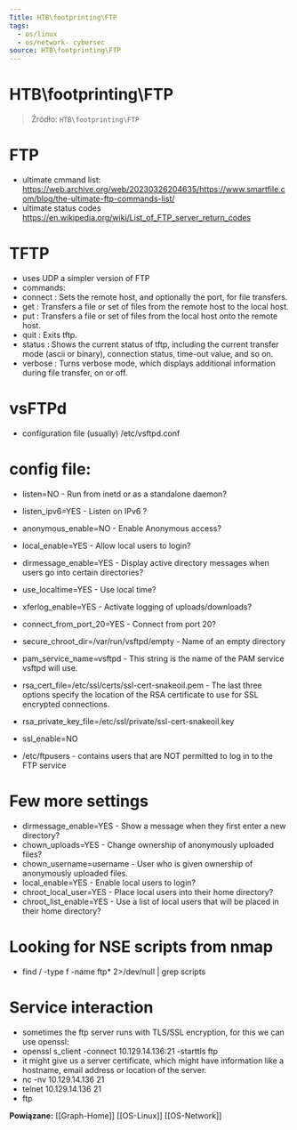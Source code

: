 ```yaml
---
Title: HTB\footprinting\FTP
tags:
  - os/linux
  - os/network- cybersec
source: HTB\footprinting\FTP
---
```


# HTB\footprinting\FTP

> Źródło: `HTB\footprinting\FTP`

# FTP
- ultimate cmmand list: https://web.archive.org/web/20230326204635/https://www.smartfile.com/blog/the-ultimate-ftp-commands-list/
- ultimate status codes https://en.wikipedia.org/wiki/List_of_FTP_server_return_codes
# TFTP
- uses UDP a simpler version of FTP
- commands:
- connect	: Sets the remote host, and optionally the port, for file transfers.
- get :	Transfers a file or set of files from the remote host to the local host.
- put :	Transfers a file or set of files from the local host onto the remote host.
- quit :	Exits tftp.
- status :	Shows the current status of tftp, including the current transfer mode (ascii or binary), connection status, time-out value, and so on.
- verbose :	Turns verbose mode, which displays additional information during file transfer, on or off.

# vsFTPd
- configuration file (usually) /etc/vsftpd.conf
# config file:
- listen=NO -	Run from inetd or as a standalone daemon?
- listen_ipv6=YES -	Listen on IPv6 ?
- anonymous_enable=NO -	Enable Anonymous access?
- local_enable=YES -	Allow local users to login?
- dirmessage_enable=YES -	Display active directory messages when users go into certain directories?
- use_localtime=YES -	Use local time?
- xferlog_enable=YES -	Activate logging of uploads/downloads?
- connect_from_port_20=YES -	Connect from port 20?
- secure_chroot_dir=/var/run/vsftpd/empty -	Name of an empty directory
- pam_service_name=vsftpd -	This string is the name of the PAM service vsftpd will use.
- rsa_cert_file=/etc/ssl/certs/ssl-cert-snakeoil.pem -	The last three options specify the location of the RSA certificate to use for SSL encrypted connections.
- rsa_private_key_file=/etc/ssl/private/ssl-cert-snakeoil.key
- ssl_enable=NO

- /etc/ftpusers - contains users that are NOT permitted to log in to the FTP service

# Few more settings
- dirmessage_enable=YES -	Show a message when they first enter a new directory?
- chown_uploads=YES -	Change ownership of anonymously uploaded files?
- chown_username=username -	User who is given ownership of anonymously uploaded files.
- local_enable=YES -	Enable local users to login?
- chroot_local_user=YES -	Place local users into their home directory?
- chroot_list_enable=YES -	Use a list of local users that will be placed in their home directory?

# Looking for NSE scripts from nmap
-  find / -type f -name ftp* 2>/dev/null | grep scripts

# Service interaction
- sometimes the ftp server runs with TLS/SSL encryption, for this we can use openssl:
- openssl s_client -connect 10.129.14.136:21 -starttls ftp
- it might give us a server certificate, which might have information like a hostname, email address or location of the server.
- nc -nv 10.129.14.136 21
- telnet 10.129.14.136 21
- ftp <adres>

**Powiązane:** [[Graph-Home]] [[OS-Linux]] [[OS-Network]]
